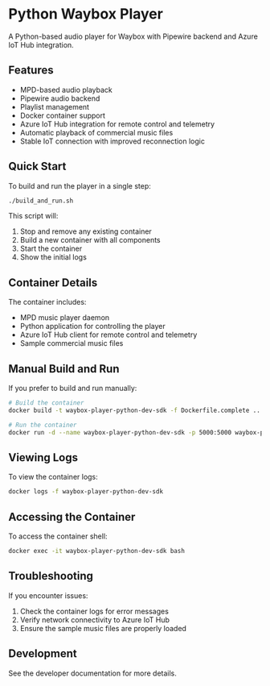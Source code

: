 # Python Waybox Player

A Python-based audio player for Waybox with Pipewire backend and Azure IoT Hub integration.

## Features

- MPD-based audio playback
- Pipewire audio backend
- Playlist management
- Docker container support
- Azure IoT Hub integration for remote control and telemetry
- Automatic playback of commercial music files
- Stable IoT connection with improved reconnection logic

## Quick Start

To build and run the player in a single step:

```bash
./build_and_run.sh
```

This script will:
1. Stop and remove any existing container
2. Build a new container with all components
3. Start the container
4. Show the initial logs

## Container Details

The container includes:
- MPD music player daemon
- Python application for controlling the player
- Azure IoT Hub client for remote control and telemetry
- Sample commercial music files

## Manual Build and Run

If you prefer to build and run manually:

```bash
# Build the container
docker build -t waybox-player-python-dev-sdk -f Dockerfile.complete ..

# Run the container
docker run -d --name waybox-player-python-dev-sdk -p 5000:5000 waybox-player-python-dev-sdk
```

## Viewing Logs

To view the container logs:

```bash
docker logs -f waybox-player-python-dev-sdk
```

## Accessing the Container

To access the container shell:

```bash
docker exec -it waybox-player-python-dev-sdk bash
```

## Troubleshooting

If you encounter issues:

1. Check the container logs for error messages
2. Verify network connectivity to Azure IoT Hub
3. Ensure the sample music files are properly loaded

## Development

See the developer documentation for more details.
